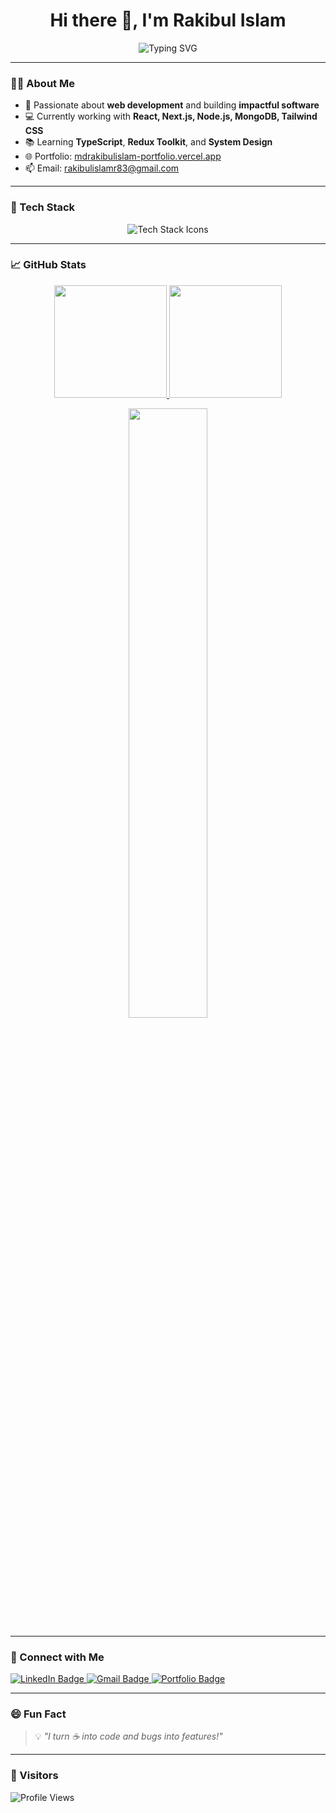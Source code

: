 <!-- README.md -->

<h1 align="center">Hi there 👋, I'm Rakibul Islam</h1>

<p align="center">
 <img src="https://readme-typing-svg.demolab.com?font=Fira+Code&size=24&duration=3000&pause=1000&color=545452&center=true&width=500&lines=Frontend+Web+Developer;React+%7C+Next.js+%7C+Tailwind+CSS;Crafting+Beautiful+UIs+with+Code;Always+Learning+New+Tech+%F0%9F%92%A1" alt="Typing SVG" />

</p>

---

### 👨‍💻 About Me

- 🚀 Passionate about **web development** and building **impactful software**
- 💻 Currently working with **React, Next.js, Node.js, MongoDB, Tailwind CSS**
- 📚 Learning **TypeScript**, **Redux Toolkit**, and **System Design**
- 🌐 Portfolio: [mdrakibulislam-portfolio.vercel.app](https://mdrakibulislam-portfolio.vercel.app)
- 📫 Email: [rakibulislamr83@gmail.com](mailto:rakibulislamr83@gmail.com)

---

### 🧠 Tech Stack

<p align="center">
  <img src="https://skillicons.dev/icons?i=html,css,js,ts,react,nextjs,nodejs,express,mongodb,tailwindcss,redux,git,github,vscode,figma&theme=dark" alt="Tech Stack Icons" />
</p>

---

### 📈 GitHub Stats

<p align="center">
  <a href="https://github.com/rakibul12212">
    <img height="180em" src="https://github-readme-stats-eight-theta.vercel.app/api?username=rakibul12212&show_icons=true&theme=dark&include_all_commits=true&count_private=true" />
    <img height="180em" src="https://github-readme-stats-eight-theta.vercel.app/api/top-langs/?username=rakibul12212&layout=compact&langs_count=8&theme=dark" />
  </a>
</p>

<p align="center">
  <img width="50%" src="https://github-readme-streak-stats.herokuapp.com/?user=rakibul12212&theme=react&hide_border=false&border_radius=8&background=0D1117&stroke=35A29F&fire=35A29F&sideLabels=35A29F&currStreakNum=35A29F&ring=35A29F&currStreakLabel=35A29F&sideNums=35A29F" />
</p>


---

### 🔗 Connect with Me

<p align="left">
  <a href="https://www.linkedin.com/in/md-rakibul-islam-36582620b/" target="_blank">
    <img src="https://img.shields.io/badge/LinkedIn-0A66C2?style=for-the-badge&logo=linkedin&logoColor=white" alt="LinkedIn Badge" />
  </a>
  <a href="mailto:rakibulislamr83@gmail.com">
    <img src="https://img.shields.io/badge/Gmail-EA4335?style=for-the-badge&logo=gmail&logoColor=white" alt="Gmail Badge" />
  </a>
  <a href="https://mdrakibulislam-portfolio.vercel.app/" target="_blank">
    <img src="https://img.shields.io/badge/Portfolio-000000?style=for-the-badge&logo=vercel&logoColor=white" alt="Portfolio Badge" />
  </a>
</p>

---

### 😄 Fun Fact

> 💡 *"I turn ☕ into code and bugs into features!"*

---

### 👀 Visitors

<p align="left">
  <img src="https://komarev.com/ghpvc/?username=rakibul12212&style=flat-square&color=00C4FF" alt="Profile Views" />
</p>
